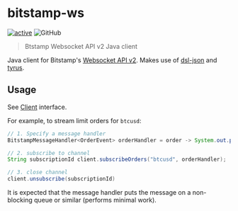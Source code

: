 # bitstamp-ws
[![active](http://www.repostatus.org/badges/latest/active.svg)](http://www.repostatus.org/#active)
![GitHub](https://img.shields.io/github/license/phil8192/webtri.sh.svg)

> Btstamp Websocket API v2 Java client

Java client for Bitstamp's [Websocket API v2](https://www.bitstamp.net/websocket/v2/).
Makes use of [dsl-json](https://github.com/ngs-doo/dsl-json) and [tyrus](https://tyrus-project.github.io/).

## Usage

See
[Client](https://github.com/phil8192/bitstamp-ws/blob/master/src/main/java/net/parasec/trading/bitstampws/Client.java)
interface.

For example, to stream limit orders for `btcusd`:

```java
// 1. Specify a message handler
BitstampMessageHandler<OrderEvent> orderHandler = order -> System.out.println(order);

// 2. subscribe to channel
String subscriptionId client.subscribeOrders("btcusd", orderHandler);

// 3. close channel
client.unsubscribe(subscriptionId)
```

It is expected that the message handler puts the message on a non-blocking queue or similar (performs minimal work). 
